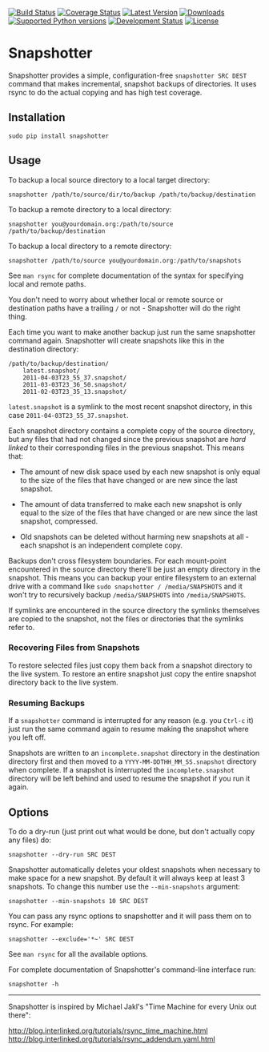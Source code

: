[![Build Status](https://travis-ci.org/seanh/snapshotter.svg)](https://travis-ci.org/seanh/snapshotter)
[![Coverage Status](https://img.shields.io/coveralls/seanh/snapshotter.svg)](https://coveralls.io/r/seanh/snapshotter)
[![Latest Version](https://pypip.in/version/snapshotter/badge.svg)](https://pypi.python.org/pypi/snapshotter/)
[![Downloads](https://pypip.in/download/snapshotter/badge.svg)](https://pypi.python.org/pypi/snapshotter/)
[![Supported Python versions](https://pypip.in/py_versions/snapshotter/badge.svg)](https://pypi.python.org/pypi/snapshotter/)
[![Development Status](https://pypip.in/status/snapshotter/badge.svg)](https://pypi.python.org/pypi/snapshotter/)
[![License](https://pypip.in/license/snapshotter/badge.svg)](https://pypi.python.org/pypi/snapshotter/)

Snapshotter
===========

Snapshotter provides a simple, configuration-free `snapshotter SRC DEST`
command that makes incremental, snapshot backups of directories. It uses rsync
to do the actual copying and has high test coverage.


Installation
------------

    sudo pip install snapshotter


Usage
-----

To backup a local source directory to a local target directory:

    snapshotter /path/to/source/dir/to/backup /path/to/backup/destination

To backup a remote directory to a local directory:

    snapshotter you@yourdomain.org:/path/to/source /path/to/backup/destination

To backup a local directory to a remote directory:

    snapshotter /path/to/source you@yourdomain.org:/path/to/snapshots

See `man rsync` for complete documentation of the syntax for specifying local
and remote paths.

You don't need to worry about whether local or remote source or destination
paths have a trailing `/` or not - Snapshotter will do the right thing.

Each time you want to make another backup just run the same snapshotter command
again. Snapshotter will create snapshots like this in the destination
directory:

    /path/to/backup/destination/
        latest.snapshot/
        2011-04-03T23_55_37.snapshot/
        2011-03-03T23_36_50.snapshot/
        2011-02-03T23_35_13.snapshot/

`latest.snapshot` is a symlink to the most recent snapshot directory, in this
case `2011-04-03T23_55_37.snapshot`.

Each snapshot directory contains a complete copy of the source directory, but
any files that had not changed since the previous snapshot are *hard linked* to
their corresponding files in the previous snapshot. This means that:

* The amount of new disk space used by each new snapshot is only equal to the
  size of the files that have changed or are new since the last snapshot.

* The amount of data transferred to make each new snapshot is only equal to the
  size of the files that have changed or are new since the last snapshot,
  compressed.

* Old snapshots can be deleted without harming new snapshots at all -
  each snapshot is an independent complete copy.

Backups don't cross filesystem boundaries. For each mount-point encountered in
the source directory there'll be just an empty directory in the snapshot.
This means you can backup your entire filesystem to an external drive with a
command like `sudo snapshotter / /media/SNAPSHOTS` and it won't try to
recursively backup `/media/SNAPSHOTS` into `/media/SNAPSHOTS`.

If symlinks are encountered in the source directory the symlinks themselves are
copied to the snapshot, not the files or directories that the symlinks refer
to.


### Recovering Files from Snapshots

To restore selected files just copy them back from a snapshot directory to the
live system. To restore an entire snapshot just copy the entire snapshot
directory back to the live system.


### Resuming Backups

If a `snapshotter` command is interrupted for any reason (e.g. you `Ctrl-c` it)
just run the same command again to resume making the snapshot where you left
off.

Snapshots are written to an `incomplete.snapshot` directory in the destination
directory first and then moved to a `YYYY-MM-DDTHH_MM_SS.snapshot` directory
when complete. If a snapshot is interrupted the `incomplete.snapshot` directory
will be left behind and used to resume the snapshot if you run it again.


Options
-------

To do a dry-run (just print out what would be done, but don't actually copy any
files) do:

    snapshotter --dry-run SRC DEST

Snapshotter automatically deletes your oldest snapshots when necessary to make
space for a new snapshot. By default it will always keep at least 3 snapshots.
To change this number use the `--min-snapshots` argument:

    snapshotter --min-snapshots 10 SRC DEST

You can pass any rsync options to snapshotter and it will pass them on to
rsync. For example:

    snapshotter --exclude='*~' SRC DEST

See `man rsync` for all the available options.

For complete documentation of Snapshotter's command-line interface run:

    snapshotter -h

* * *

Snapshotter is inspired by Michael Jakl's
"Time Machine for every Unix out there":

<http://blog.interlinked.org/tutorials/rsync_time_machine.html>  
<http://blog.interlinked.org/tutorials/rsync_addendum.yaml.html>
